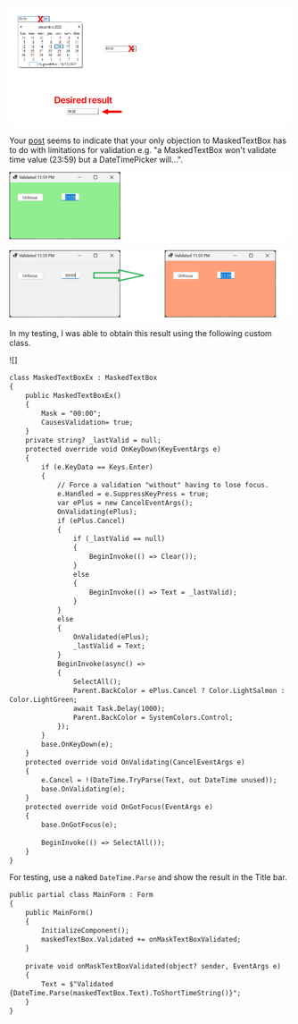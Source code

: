 ![objective](https://github.com/IVSoftware/textbox-with-time-validation/blob/master/textbox-with-time-validation/Screenshots/post.png)

Your [post](https://stackoverflow.com/questions/74828557/how-to-disable-showupdown-and-calendar-drop-down-menu-as-well-in-datetimepicker) seems to indicate that your only objection to MaskedTextBox has to do with limitations for validation e.g. "a MaskedTextBox won't validate time value (23:59) but a DateTimePicker will...". 

![valid](https://github.com/IVSoftware/textbox-with-time-validation/blob/master/textbox-with-time-validation/Screenshots/valid.png)

![not-valid](https://github.com/IVSoftware/textbox-with-time-validation/blob/master/textbox-with-time-validation/Screenshots/not-valid.png)

In my testing, I was able to obtain this result using the following custom class.

![]

    class MaskedTextBoxEx : MaskedTextBox
    {
        public MaskedTextBoxEx()
        {
            Mask = "00:00";
            CausesValidation= true;
        }
        private string? _lastValid = null;
        protected override void OnKeyDown(KeyEventArgs e)
        {
            if (e.KeyData == Keys.Enter)
            {
                // Force a validation "without" having to lose focus.
                e.Handled = e.SuppressKeyPress = true;
                var ePlus = new CancelEventArgs();
                OnValidating(ePlus);
                if (ePlus.Cancel)
                {
                    if (_lastValid == null)
                    {
                        BeginInvoke(() => Clear());
                    }
                    else
                    {
                        BeginInvoke(() => Text = _lastValid);
                    }
                }
                else
                {
                    OnValidated(ePlus);
                    _lastValid = Text;
                }
                BeginInvoke(async() =>
                {
                    SelectAll();
                    Parent.BackColor = ePlus.Cancel ? Color.LightSalmon : Color.LightGreen;
                    await Task.Delay(1000);
                    Parent.BackColor = SystemColors.Control;
                });
            }
            base.OnKeyDown(e);
        }
        protected override void OnValidating(CancelEventArgs e)
        {
            e.Cancel = !(DateTime.TryParse(Text, out DateTime unused));
            base.OnValidating(e);
        }
        protected override void OnGotFocus(EventArgs e)
        {
            base.OnGotFocus(e);

            BeginInvoke(() => SelectAll());
        }
    }

For testing, use a naked `DateTime.Parse` and show the result in the Title bar.

    public partial class MainForm : Form
    {
        public MainForm()
        {
            InitializeComponent();
            maskedTextBox.Validated += onMaskTextBoxValidated;
        }

        private void onMaskTextBoxValidated(object? sender, EventArgs e)
        {
            Text = $"Validated {DateTime.Parse(maskedTextBox.Text).ToShortTimeString()}";
        }
    }